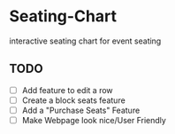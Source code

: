 # Seating-Chart
interactive seating chart for event seating


## TODO
- [ ] Add feature to edit a row
- [ ] Create a block seats feature
- [ ] Add a "Purchase Seats" Feature
- [ ] Make Webpage look nice/User Friendly
